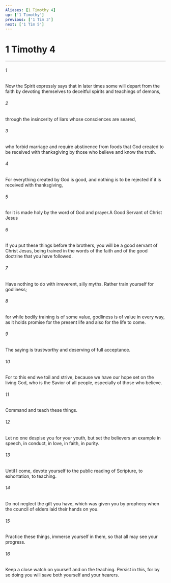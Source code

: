 ```yaml
---
Aliases: [1 Timothy 4]
up: ['1 Timothy']
previous: ['1 Tim 3']
next: ['1 Tim 5']
---
```

# 1 Timothy 4
***



###### 1 
Now the Spirit expressly says that in later times some will depart from the faith by devoting themselves to deceitful spirits and teachings of demons, 

###### 2 
through the insincerity of liars whose consciences are seared, 

###### 3 
who forbid marriage and require abstinence from foods that God created to be received with thanksgiving by those who believe and know the truth. 

###### 4 
For everything created by God is good, and nothing is to be rejected if it is received with thanksgiving, 

###### 5 
for it is made holy by the word of God and prayer.A Good Servant of Christ Jesus 

###### 6 
If you put these things before the brothers, you will be a good servant of Christ Jesus, being trained in the words of the faith and of the good doctrine that you have followed. 

###### 7 
Have nothing to do with irreverent, silly myths. Rather train yourself for godliness; 

###### 8 
for while bodily training is of some value, godliness is of value in every way, as it holds promise for the present life and also for the life to come. 

###### 9 
The saying is trustworthy and deserving of full acceptance. 

###### 10 
For to this end we toil and strive, because we have our hope set on the living God, who is the Savior of all people, especially of those who believe. 

###### 11 
Command and teach these things. 

###### 12 
Let no one despise you for your youth, but set the believers an example in speech, in conduct, in love, in faith, in purity. 

###### 13 
Until I come, devote yourself to the public reading of Scripture, to exhortation, to teaching. 

###### 14 
Do not neglect the gift you have, which was given you by prophecy when the council of elders laid their hands on you. 

###### 15 
Practice these things, immerse yourself in them, so that all may see your progress. 

###### 16 
Keep a close watch on yourself and on the teaching. Persist in this, for by so doing you will save both yourself and your hearers.
